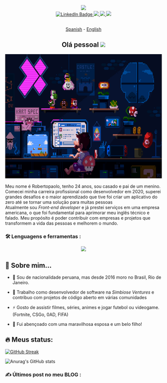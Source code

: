 <div id="header" align="center">
  <img src="https://media.giphy.com/media/M9gbBd9nbDrOTu1Mqx/giphy.gif" width="100"/>
  <div id="badges">
   <a href="https://linkedin.com/in/ramirezmz">
      <img src="https://img.shields.io/badge/LinkedIn-blue?style=for-the-badge&logo=linkedin&logoColor=white" alt="LinkedIn Badge"/>
   </a>
   <a href="https://www.instagram.com/robertopramirez/" target="blank">
      <img src="https://img.shields.io/badge/instagram-purple?style=for-the-badge&logo=instagram&logoColor=yellow" />
   </a>
   <a href="https://dev.to/ramirezmz" target="blank">
      <img src="https://img.shields.io/badge/dev.to-black?style=for-the-badge&logo=dev.to&logoColor=white"/>
   </a>
   <a>
      <img src="https://img.shields.io/badge/discord-lightgrey?style=for-the-badge&logo=discord&logoColor=white"/>
   </a>
</div>
<img src="https://komarev.com/ghpvc/?username=ramirezmz&style=flat-square&color=blue" alt=""/>

[Spanish](./README-sp.md) -
[English](./README.md)

<h2> Olá pessoal <img src="https://media.giphy.com/media/hvRJCLFzcasrR4ia7z/giphy.gif" width="25px"></h2>
</div>
<div align="center">
  <img src="./assets/mario-lofi.gif" width="700" height="400"/>
</div>

Meu nome é Robertopaolo, tenho 24 anos, sou casado e pai de um menino. <br />
Comecei minha carreira profissional como desenvolvedor em 2020, superei grandes desafios e o maior aprendizado que tive foi criar um aplicativo do zero até se tornar uma solução para muitas pessoas <br />
Atualmente sou _Front-end developer_ e já prestei serviços em uma empresa americana, o que foi fundamental para aprimorar meu inglês técnico e falado.
Meu propósito é poder contribuir com empresas e projetos que transformem a vida das pessoas e melhorem o mundo.

### :hammer_and_wrench: Lenguagens e ferramentas :

<p align="center">
  <a href="https://skillicons.dev">
    <img src="https://skillicons.dev/icons?i=js,html,css,python,typescript,react,vue,mysql,git,jest,vite,sass,nodejs,nextjs,materialui,md,linux,jenkins,gcp,figma,emotion,docker,bash" />
  </a>
</p>

## :speak_no_evil: Sobre mim...

- :deciduous_tree: Sou de nacionalidade peruana, mas desde 2016 moro no Brasil, Rio de Janeiro.

- :telescope: Trabalho como desenvolvedor de software na _Simbiose Ventures_ e contribuo com projetos de código aberto em várias comunidades

- :zap: Gosto de assistir filmes, séries, animes e jogar futebol ou videogame. (Fortnite, CSGo, 0AD, FIFA)
  
- :baby: Fui abençoado com uma maravilhosa esposa e um belo filho!

## :fire: Meus status:

[![GitHub Streak](https://github-readme-streak-stats.herokuapp.com/?user=ramirezmz&layout=compact&theme=dracula)](https://git.io/streak-stats)

![Anurag's GitHub stats](https://github-readme-stats.vercel.app/api?username=ramirezmz&count_private=true&layout=compact&theme=dracula)

### :writing_hand: Últimos post no meu BLOG :

<!-- BLOG-POST-LIST:START -->
<!-- BLOG-POST-LIST:END -->
